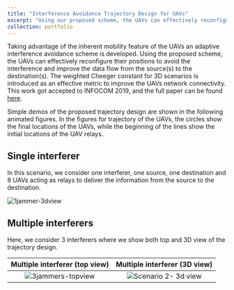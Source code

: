 ```yaml
---
title: "Interference Avoidance Trajectory Design for UAVs"
excerpt: "Using our proposed scheme, the UAVs can effectively reconfigure their positions to avoid the interference and improve the data flow from the source(s) to the destination(s).  <br/><img src='https://user-images.githubusercontent.com/36679506/78077557-90268480-7376-11ea-9d85-3ede02389ba0.gif'>"
collection: portfolio
---
```



Taking advantage of the inherent mobility feature of the
UAVs an adaptive interference avoidance scheme is developed.
Using the proposed scheme, the UAVs can effectively
reconfigure their positions to avoid the interference and
improve the data flow from the source(s) to the destination(s).
The weighted Cheeger constant for 3D scenarios is
introduced as an effective metric to improve the UAVs
network connectivity. This work got accepted to INFOCOM 2019, and the full paper can be found [here](https://ieeexplore.ieee.org/abstract/document/8737472).

Simple demos of the proposed trajectory design are shown in the following animated figures. In the figures for trajectory of the UAVs, the circles show the final locations of the UAVs, while the beginning of the lines show the initial locations of the UAV relays.


## Single interferer      
In this scenario, we consider one interferer, one source, one destination and 8 UAVs acting as relays to deliver the information from the source to the destination.

![1jammer-3dview](https://user-images.githubusercontent.com/36679506/78077557-90268480-7376-11ea-9d85-3ede02389ba0.gif) 


## Multiple interferers    

Here, we consider 3 interferers where we show both top and 3D view of the trajectory design.

|  Multiple interferer (top view)         | Multiple interferer (3D view)
|:-------------------------:|:-------------------------:|  
![3jammers-topview](https://user-images.githubusercontent.com/36679506/78078145-9ec16b80-7377-11ea-8ed0-48ccf626b9a3.gif)| ![Scenario 2- 3d view](https://user-images.githubusercontent.com/36679506/78078392-168f9600-7378-11ea-919d-698a0eb6fae3.gif)|
